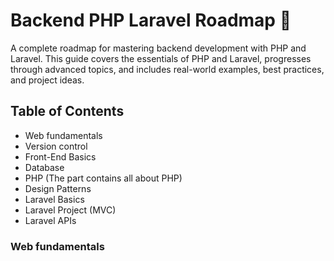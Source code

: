 # Backend PHP Laravel Roadmap 🚀
A complete roadmap for mastering backend development with PHP and Laravel. This guide covers the essentials of PHP and Laravel, progresses through advanced topics, and includes real-world examples, best practices, and project ideas.
## Table of Contents
- Web fundamentals
- Version control 
- Front-End Basics
- Database
- PHP (The part contains all about PHP)
-  Design Patterns
-  Laravel Basics
-  Laravel Project (MVC)
-  Laravel APIs
### Web fundamentals
